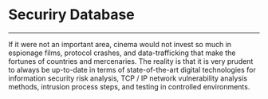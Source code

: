 # Securiry Database
---

If it were not an important area, cinema would not invest so much in espionage films, protocol crashes, and data-trafficking that make the fortunes of countries and mercenaries. The reality is that it is very prudent to always be up-to-date in terms of state-of-the-art digital technologies for information security risk analysis, TCP / IP network vulnerability analysis methods, intrusion process steps, and testing in controlled environments.